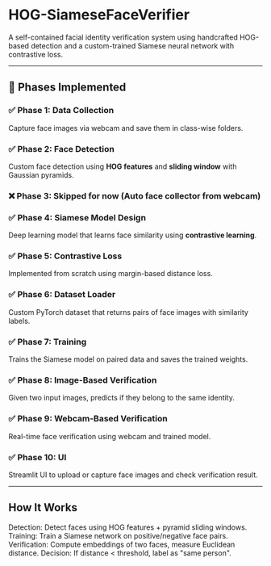 # HOG-SiameseFaceVerifier
A self-contained facial identity verification system using handcrafted HOG-based detection and a custom-trained Siamese neural network with contrastive loss.


---

## 🚀 Phases Implemented

### ✅ Phase 1: Data Collection
Capture face images via webcam and save them in class-wise folders.

### ✅ Phase 2: Face Detection
Custom face detection using **HOG features** and **sliding window** with Gaussian pyramids.

### ❌ Phase 3: Skipped for now (Auto face collector from webcam)

### ✅ Phase 4: Siamese Model Design
Deep learning model that learns face similarity using **contrastive learning**.

### ✅ Phase 5: Contrastive Loss
Implemented from scratch using margin-based distance loss.

### ✅ Phase 6: Dataset Loader
Custom PyTorch dataset that returns pairs of face images with similarity labels.

### ✅ Phase 7: Training
Trains the Siamese model on paired data and saves the trained weights.

### ✅ Phase 8: Image-Based Verification
Given two input images, predicts if they belong to the same identity.

### ✅ Phase 9: Webcam-Based Verification
Real-time face verification using webcam and trained model.

### ✅ Phase 10: UI
Streamlit UI to upload or capture face images and check verification result.

---

## How It Works
Detection: Detect faces using HOG features + pyramid sliding windows.
Training: Train a Siamese network on positive/negative face pairs.
Verification: Compute embeddings of two faces, measure Euclidean distance.
Decision: If distance < threshold, label as "same person".
